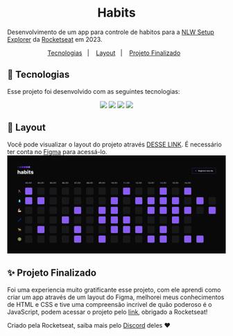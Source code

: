 <h1 align="center"> Habits </h1>

<!-- Descrição -->
Desenvolvimento de um app para controle de habitos para a [NLW Setup Explorer](https://lp.rocketseat.com.br/nlw) da [Rocketseat](https://www.rocketseat.com.br/) em 2023.


<!-- Menu de navegação -->
<p align="center">
  <a href="#-tecnologias">Tecnologias</a>&nbsp;&nbsp;&nbsp;|&nbsp;&nbsp;&nbsp;
  <a href="#-layout">Layout</a>&nbsp;&nbsp;&nbsp;|&nbsp;&nbsp;&nbsp;
  <a href="#-projeto-finalizado">Projeto Finalizado</a>&nbsp;&nbsp;&nbsp;
</p>

<!-- Tecnologias usadas, badges da shields.io -->
## 🚀 Tecnologias
Esse projeto foi desenvolvido com as seguintes tecnologias:
<p align="center">
<img src="https://img.shields.io/badge/HTML-239120?style=for-the-badge&logo=html5&logoColor=white"/>
<img src="https://img.shields.io/badge/CSS3-1572B6?style=for-the-badge&logo=css3&logoColor=white"/>
<img src="https://img.shields.io/badge/Figma-F24E1E?style=for-the-badge&logo=figma&logoColor=white"/>
<img src="https://img.shields.io/badge/JavaScript-F7DF1E?style=for-the-badge&logo=javascript&logoColor=black"/>
</p>

<!--  -->
## 🔖 Layout
Você pode visualizar o layout do projeto através [DESSE LINK](https://www.figma.com/community/file/1195327109778210238). É necessário ter conta no [Figma](https://figma.com) para acessá-lo.
![](https://github.com/Shadryus/NLW-Setup-Explorer/blob/main/Img/prototipo.png)


## ✨ Projeto Finalizado
Foi uma experiencia muito gratificante esse projeto, com ele aprendi como criar um app através de um layout do Figma, melhorei meus conhecimentos de HTML e CSS e tive uma compreensão incrivel de quão poderoso é o JavaScript, podem acessar o projeto pelo [link](https://shadryus.github.io/NLW-Setup-Explorer/), obrigado a Rocketseat!

Criado pela Rocketseat, saiba mais pelo [Discord](https://discord.gg/rocketseat) deles :heart:
